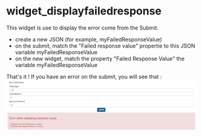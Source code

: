 # widget_displayfailedresponse
This widget is use to display the error come from the Submit.

* create a new JSON (for example, myFailedResponseValue)
* on the submit, match the "Failed response value" propertie to this JSON variable myFailedResponseValue
* on the new widget, match the property "Failed Response Value" the variable myFailedResponseValue

That's it !
If you have an error on the submit, you will see that :
<img src="screenShot_showerror.jpg"/>
